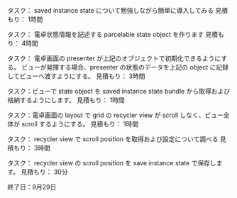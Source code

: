 タスク： saved instance state について勉強しながら簡単に導入してみる
見積もり：  1時間

タスク： 電卓状態情報を記述する parcelable state object を作ります
見積もり：  4時間

タスク： 電卓画面の presenter が上記のオブジェクトで初期化できるようにする。
ビューが発揮する場合、presenter の状態のデータを上記の object に記録してビューへ渡すようにする。
見積もり：  3時間

タスク：ビューで state object を saved instance state bundle から取得および格納するようにします。
見積もり：  1時間

タスク：電卓画面の layout で grid の recycler view が scroll しなく、ビュー全体が scroll するようにする。
見積もり：  1時間

タスク： recycler view で scroll position を取得および設定について調べる
見積もり：  3時間

タスク： recycler view の scroll position を save instance state で保存します。
見積もり：  30分

終了日：9月29日
